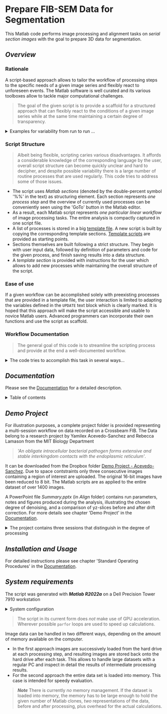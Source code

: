 # Prepare FIB-SEM Data for Segmentation

This Matlab code performs image processing and alignment tasks on *serial section images* with the goal to prepare 3D data for segmentation.

## *Overview*

### Rationale

A script-based approach allows to tailor the workflow of processing steps to the specific needs of a given image series and flexibly react to unforeseen events. The
Matlab software is well curated and its various toolboxes allow to tackle major computational challenges. 

> The goal of the given script is to provide a scaffold for a structured approach that can flexibly react to the conditions of a given image series while at the same time
maintaining a certain degree of transparency.


<details>

<summary> Examples for variability from run to run ... </summary>

- data are recorded on various FIB platforms which use different recording strategies and distinguish in their raw data structure
- a large variety of detectors are used, sometimes multiples simultaneously in a single run
- certain detector geometries lead to image gradients
- others generate noisy data that necessitate the application of denoising algorithms to facilitate the segmentation process
- image series suffer to a different degree under imperfections, such as image-to-image scan distortions, depending on the instrument and lab conditions
- materials with strong local inhomogeneity in their milling behavior show *curtaining* artifacts

</details>


### Script Structure

> Albeit being flexible, scripting caries various disadvantages. It affords a considerable knowledge of the corresponding language by the user, overall script structure can
become quickly unclear and hard to decipher, and despite possible variability there is a large number of routine processes that are used regularly. This code tries to address
some of those issues.

- The script uses *Matlab sections* (denoted by the double-percent symbol '%%' in the text) as structuring element. Each section represents *one process step* and the
  overview of currently used processes can be conveniently seen using the 'GoTo' button in the Matlab editor.
- As a result, each Matlab script represents *one particular linear workflow* of image processing tasks. The entire analysis is compactly captured in one script file.
- A list of processes is stored in a big [template file](https://github.com/StephanKraemer/FIB-SEM/blob/main/SerialDataAlignTemplate_All.m).
  A new script is built by copying the corresponding template sections.
  [Template scripts](https://github.com/StephanKraemer/FIB-SEM/blob/main/Templates%20-%20Crossbeam/SerialDataAlign_Session1.m) are provided as starting points.
- Sections themselves are built following a strict structure. They begin with user input data, followed by definition of parameters and code for the given process,
  and finish saving results into a data structure.
- A *template section* is provided with instructions for the user which allows to add new processes while maintaining the overall structure of the script.

### Ease of use

If a given workflow can be accomplished solely with preexisting processes that are provided in a template file, the user interaction is limited to adapting the variables
defined in the `UPDATE` text block which is clearly marked. It is hoped that this approach will make the script accessible and usable to novice Matlab users. Advanced
programmers can incorporate their own functions and use the script as scaffold.

### Workflow Documentation

> The general goal of this code is to streamline the scripting process and provide at the end a well-documented workflow. 

<details>

<summary> The code tries to accomplish this task in several ways... </summary>

- Intermediate image data are saved using a naming convention that reflects the list of processes applied to the given data set on the operating system level.
- Salient results of each section are saved into a Matlab `info` structure.
- A Matlab table `ProcessingList` is generated with elements documenting the various processing steps, the dimensions of the image series as they change along the way,
names of result sub structures and time needed for the execution of each step.
- Wherever useful, analysis results are plotted. In cases where plots are generated for an entire series, avi files are used and saved into the Figure folder. Series of
images are stored in the MRC format which can be read with image processing tools such as *ImageJ*. Most single plots are at this moment only shown on the
screen and the user can decide to save those as files from the plot window.

</details>



## *Documentation*

Please see the [Documentation](https://github.com/StephanKraemer/FIB-SEM/blob/main/Documentation.pdf) for a detailed description.

<details>

<summary>Table of contents </summary>

1. Overview
    1. Why Scripting, why Matlab
    2. Script structure
    3. Ease of use
    4. Workflow documentation
    5. Version 1.0
2. Script Desing
    1. Building a linear workflow
    2. Script structure of the first session
    3. Script structure of following sessions
3. Section Design
    1. Structural elements of a section
    2. Building a new process using the template section
4. Working with a Script
    1. Script templates
    2. Script navigation and execution
    3. Handling of serial section data
    4. Starting a project
    5. Stopping a session
    6. Continue a session
    7. Starting another session
5. Data Storage
    1. Serial section data
    2. Naming convention for intermediate results
    3. Processing parameters
6. Project Organization
    1. Project folders
    2. Project folder structure
7. Standard Operating Procedures
    1. Install code
    2. Set up project folders
    3. Build first session script
    4. Start first session and build info structure
    5. Parse image files on a Crossbeam FIB
    6. Parse image files on a Helios FIB
    7. Intermittently end a session
    8. Continue a session
    9. Build continuing session
8. Conventions
    1. Coordinate system
    2. Slice indexing
    3. Bounding box of an image frame
9. Key Processes
    1. Non-local means denoising
    2. Image alignment via image-to-image cross correlation
    3. Correctino of y-dependent scan distortions
10. Demo Project
11. Acknowledgements

</details>



## *Demo Project*

For illustration purposes, a complete project folder is provided representing a multi-session workflow on data recorded on a Crossbeam FIB. 
The Data belong to a research project by Yamilex Acevedo-Sanchez and Rebecca Lamason from the MIT Biology Department

> *'An obligate intracellular bacterial pathogen forms extensive and stable interkingdom contacts with the endoplasmic reticulum'*.

It can be downloaded from the Dropbox folder [Demo Project - Acevedo-Sanchez](https://www.dropbox.com/scl/fo/9ghkrjua375nmih7tn803/h?rlkey=qdk4a0m8otk0970r108gb06ot&dl=0). 
Due to space contstraints only three consecutive images containing a region of interest are uploaded. The original 16-bit images have been reduced to 8 bit.
The Matlab scripts are as applied to the entire dataset of over 1400 images.

A PowerPoint file *Summary.pptx* (in *Align* folder) contains run parameters, notes and figures produced during the analysis, illustrating the chosen degree of denoising, 
and a comparison of yz-slices before and after drift correction. For more details see chapter 'Demo Project' in the 
[Documentation](https://github.com/StephanKraemer/FIB-SEM/blob/main/Documentation.pdf).

<details>

<summary> The project contains three sessions that distinguish in the degree of processing  </summary>

- Session 1: images are denoised, drift-corrected, binned to generate isotropic voxels, and intensity-inverted to facilitate comparison with existing TEM data
- Session 2: omits denoising and applies drift-correction to original data
- Session 3: minimal processing, only scan distortions are corrected, data are not binned

</details>



## *Installation and Usage*

For detailed instructions please see chapter 'Standard Operating Procedures' in the [Documentation](https://github.com/StephanKraemer/FIB-SEM/blob/main/Documentation.pdf). 



## *System requirements*

The script was generated with ***Matlab R2022a*** on a Dell Precision Tower 7910 workstation

<details>

<summary> System configuration  </summary>

- System: 64 bit
- Memory: 128GB
- CPU: 40 cores (Intel(R) Xeon(R) CPU E5-2699 v4 @ 2.20GHz   2.20 GHz, 2 processors)
- GPU: NVIDIA Quadro K6000
- Operating System: Windows 10

</details>

> The script in its current form does *not* make use of GPU acceleration. Wherever possible `parfor` loops are used to speed up calculations.

Image data can be handled in two different ways, depending on the amount of memory available on the computer.

- In the first approach images are successively loaded from the hard drive at each processing step, and resulting images are stored back onto the hard drive after each task.
This allows to handle large datasets with a regular PC and inspect in detail the results of intermediate processing results.
- For the second approach the entire data set is loaded into memory. This case is intended for speedy evaluation.

> ***Note*** There is currently *no* memory management. If the dataset is loaded into memory, the memory has to be large enough to hold the given number
of Matlab clones, *two* representations of the data, before and after processing, plus overhead for the actual calculations.






